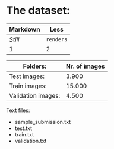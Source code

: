# The dataset:

Markdown | Less 
--- | --- 
*Still* | `renders` 
1 | 2 


Folders:           | Nr. of images  
      ---          |   ---  
Test images:       | 3.900  
Train images:      | 15.000    
Validation images: | 4.500  

Text files:
- sample_submission.txt
- test.txt
- train.txt
- validation.txt
